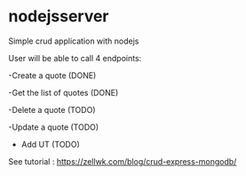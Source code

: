 # nodejsserver
Simple crud application with nodejs

User will be able to call 4 endpoints:

-Create a quote (DONE)

-Get the list of quotes (DONE)

-Delete a quote (TODO)

-Update a quote (TODO)

- Add UT (TODO)

See tutorial : https://zellwk.com/blog/crud-express-mongodb/